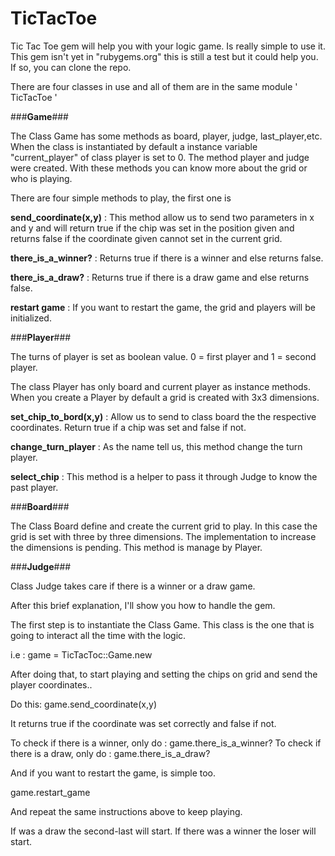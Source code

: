 
# TicTacToe

Tic Tac Toe gem will help you with your logic game. Is really simple to use it. This gem isn't yet in "rubygems.org" this is still a test but it could help you. If so, you can clone the repo.

There are four classes in use and all of them are in the same module ' TicTacToe '

###**Game**###

The Class Game has some methods as board, player, judge, last_player,etc. When the class is instantiated by default a instance variable "current_player" of class player is set to 0. The method player and judge were created. With these methods you can know more about the grid or who is playing.

There are four simple methods to play, the first one is

**send_coordinate(x,y)** : This method allow us to send two parameters in x and y and will return true if the chip was set in the position given and returns false if the coordinate given cannot set in the current grid.

**there_is_a_winner?** : Returns true if there is a winner and else returns false.
 
**there_is_a_draw?** : Returns true if there is a draw game and else returns false.

**restart game** : If you want to restart the game, the grid and players will be initialized.

###**Player**###

The turns of player is set as boolean value. 0 =  first player and 1 = second player.

The class Player has only board and current player as instance methods. When you create a Player by default a grid is created with 3x3 dimensions.

**set_chip_to_bord(x,y)** : Allow us to send to class board the the respective coordinates. Return true if a chip was set and false if not.

**change_turn_player** : As the name tell us, this method change the turn player.

**select_chip** : This method is a helper to pass it through Judge to know the past player.

###**Board**###

The Class Board define and create the current grid to play. In this case the grid is set with three by three dimensions.
The implementation to increase the dimensions is pending. This method is manage by Player.

###**Judge**###

Class Judge takes care if there is a winner or a draw game. 

After this brief explanation, I'll show you how to handle the gem.

The first step is to instantiate the Class Game. This class is the one that is going to interact all the time with the logic.

i.e : game = TicTacToc::Game.new

After doing that, to start playing and setting the chips on grid and send the player coordinates..


Do this: game.send_coordinate(x,y)

It returns true if the coordinate was set correctly and false if not.

To check if there is a winner, only do : game.there_is_a_winner?
To check if there is a draw, only do : game.there_is_a_draw?

And if you want to restart the game, is simple too.

game.restart_game

And repeat the same instructions above to keep playing.



If was a draw the second-last will start.
If there was a winner the loser will start.










